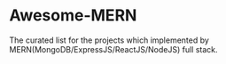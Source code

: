 # Awesome-MERN
The curated list for the projects which implemented by MERN(MongoDB/ExpressJS/ReactJS/NodeJS) full stack.
